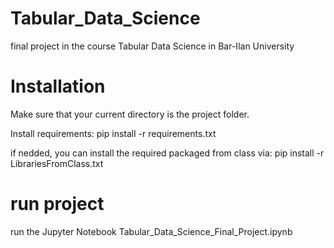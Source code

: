# Tabular_Data_Science
final project in the course Tabular Data Science in Bar-Ilan University

# Installation
Make sure that your current directory is the project folder.

Install requirements: pip install -r requirements.txt

if nedded, you can install the required packaged from class via: pip install -r LibrariesFromClass.txt

# run project
run the Jupyter Notebook Tabular_Data_Science_Final_Project.ipynb
